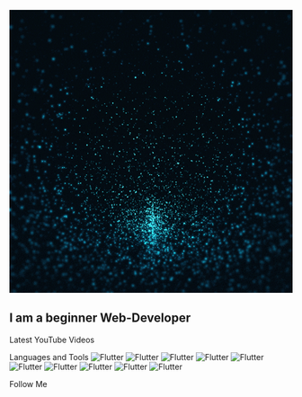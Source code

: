 ![Header](https://github.com/Jager-dev/jager-dev/blob/main/assets/animation.gif)

## I am a beginner Web-Developer


Latest YouTube Videos


Languages and Tools
![Flutter](https://img.shields.io/badge/Flutter-040c10?style=for-the-badge&logo=flutter&logoColor=47C5FB)
![Flutter](https://img.shields.io/badge/Java-040c10?style=for-the-badge&logo=java&logoColor=ea171a)
![Flutter](https://img.shields.io/badge/Python-040c10?style=for-the-badge&logo=python&logoColor=356fa0)
![Flutter](https://img.shields.io/badge/Javascript-040c10?style=for-the-badge&logo=javascript&logoColor=f7df1e)
![Flutter](https://img.shields.io/badge/React-040c10?style=for-the-badge&logo=react&logoColor=5ed3f3)
![Flutter](https://img.shields.io/badge/Node.js-040c10?style=for-the-badge&logo=node.js&logoColor=589350)
![Flutter](https://img.shields.io/badge/Bootstrap-040c10?style=for-the-badge&logo=bootstrap&logoColor=533b78)
![Flutter](https://img.shields.io/badge/PHP-040c10?style=for-the-badge&logo=php&logoColor=777bb3)
![Flutter](https://img.shields.io/badge/Ruby-040c10?style=for-the-badge&logo=ruby&logoColor=8b0f07)
![Flutter](https://img.shields.io/badge/Go-040c10?style=for-the-badge&logo=go&logoColor=00a7d0)




 
Follow Me
